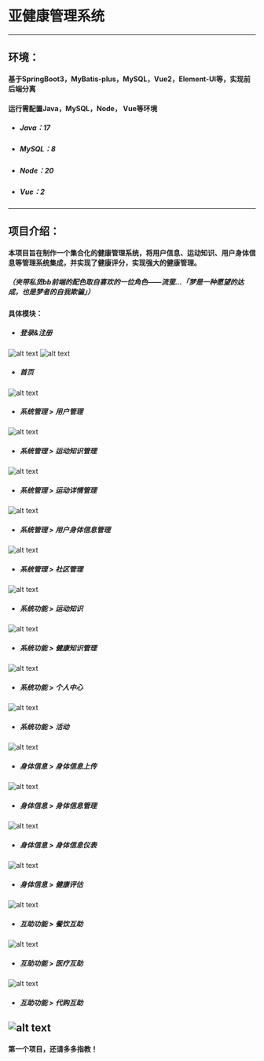 # 亚健康管理系统
---
## 环境：
#### 基于SpringBoot3，MyBatis-plus，MySQL，Vue2，Element-UI等，实现前后端分离
#### 运行需配置Java，MySQL，Node， Vue等环境
- ##### Java：17
- ##### MySQL：8
- ##### Node：20
- ##### Vue：2
---
## 项目介绍：
#### 本项目旨在制作一个集合化的健康管理系统，将用户信息、运动知识、用户身体信息等管理系统集成，并实现了健康评分，实现强大的健康管理。
##### （夹带私货bb前端的配色取自喜欢的一位角色——流萤...「梦是一种愿望的达成，也是梦者的自我欺骗」）

#### 具体模块：
- ##### 登录&注册
![alt text](运行截图/e10210b10a95dce6a17ed2c66f79928.png)
![alt text](运行截图/d971e1fdf2731c117b5d32566063317.png)
- ##### 首页
![alt text](运行截图/57c62d5e26d7ea52b58dfcc051f9cda.png)
- ##### 系统管理 > 用户管理
![alt text](运行截图/b481328159dd768165a9c80e44aaa79.png)
- ##### 系统管理 > 运动知识管理
![alt text](运行截图/30ffd21e12fa5a3bb62ba12cc8e311a.png)
- ##### 系统管理 > 运动详情管理
![alt text](运行截图/f472eb29f4efead9f633f6ebc43381a.png)
- ##### 系统管理 > 用户身体信息管理
![alt text](运行截图/7bf885df204ee20f05b40a5d1475040.png)
- ##### 系统管理 > 社区管理
![alt text](运行截图/09f8f9dcaef7c932e514338383be75d.png)
- ##### 系统功能 > 运动知识
![alt text](运行截图/617619c86073faabb61a6aa124dbd9a.png)
- ##### 系统功能 > 健康知识管理
![alt text](运行截图/01d1f45e0e3bb5e86d9dbc60cf1a127.png)
- ##### 系统功能 > 个人中心
![alt text](运行截图/16fc1c4063507375adf6d9aa0d10319.png)
- ##### 系统功能 > 活动
![alt text](运行截图/f3f1001dad5f60c3fe78e65f25b53e9.png)
- ##### 身体信息 > 身体信息上传
![alt text](运行截图/bf39fbcdf37f80441f5e7c5872a4c5c.png)
- ##### 身体信息 > 身体信息管理
![alt text](运行截图/98aca69eb6b98d1ee1c56e4b7e2af88.png)
- ##### 身体信息 > 身体信息仪表
![alt text](运行截图/db954047d3ef5a41703440166de5302.png)
- ##### 身体信息 > 健康评估
![alt text](运行截图/00f17c62d54f902f79f3491e510ac1d.png)
- ##### 互助功能 > 餐饮互助
![alt text](运行截图/897bb01aa2748c4b22993ba9a1d9e46.png)
- ##### 互助功能 > 医疗互助
![alt text](运行截图/2d1f7614d124e11714d195efd4e6986.png)
- ##### 互助功能 > 代购互助
![alt text](运行截图/d31d8ab2da1f9da8c324f6c82b06a1c.png)
---
#### 第一个项目，还请多多指教！